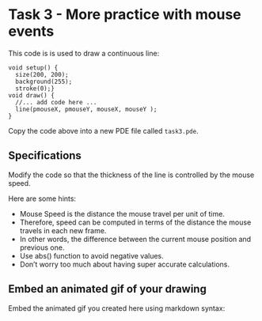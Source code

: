 # Task 3 - More practice with mouse events

This code is is used to draw a continuous line:

```
void setup() {
  size(200, 200);
  background(255);
  stroke(0);}
void draw() {
  //... add code here ...
  line(pmouseX, pmouseY, mouseX, mouseY );
}
```

Copy the code above into a new PDE file called `task3.pde`. 

## Specifications

Modify the code so that the thickness of the line is controlled by the mouse speed.

Here are some hints:

- Mouse Speed is the distance the mouse travel per unit of time. 
- Therefore, speed can be computed in terms of the distance the mouse travels in each new frame.
- In other words, the difference between the current mouse position and previous one.
- Use abs() function to avoid negative values. 
- Don’t worry too much about having super accurate calculations. 

## Embed an animated gif of your drawing

Embed the animated gif you created here using markdown syntax: